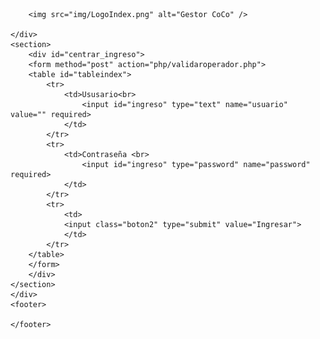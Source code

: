 <?php
session_start(); 
session_destroy(); //Cierra la sesión al ingresar al index
?>
<!DOCTYPE html>
<html>
<head>
	<title>Gestor CoCo</title>
	<meta name="description" content="" charset="UTF-8"/>
	<link rel="stylesheet" href="css/estilo.css" type="text/css" />
	<link rel="icon" type="image/png" href="img/coquito.png" />
</head>
<body>
<div id="center">
	<div id="centrar_logo">
		
		<img src="img/LogoIndex.png" alt="Gestor CoCo" />
	
	</div>
	<section>
		<div id="centrar_ingreso">
		<form method="post" action="php/validaroperador.php">
		<table id="tableindex">
			<tr>
				<td>Ususario<br>
					<input id="ingreso" type="text" name="usuario" value="" required>				
				</td>			
			</tr>
			<tr>
				<td>Contraseña <br>
					<input id="ingreso" type="password" name="password" required>				
				</td>
			</tr>
			<tr>
				<td>
				<input class="boton2" type="submit"	value="Ingresar">
				</td>
			</tr>
		</table>
		</form>
		</div>
	</section>
	</div>
	<footer>
	
	</footer>
</body>
</html>
